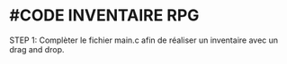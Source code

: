 # #CODE INVENTAIRE RPG

STEP 1:
    Complèter le fichier main.c afin de réaliser un inventaire avec un drag and drop.
